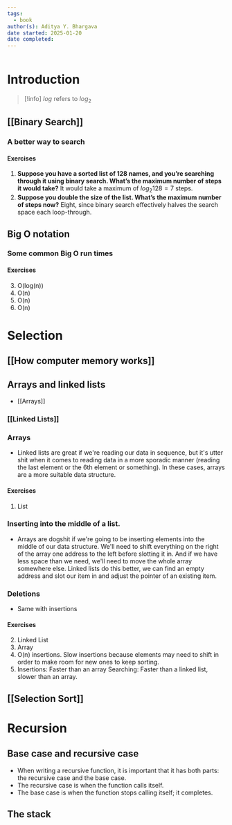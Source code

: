 ```yaml
---
tags:
  - book
author(s): Aditya Y. Bhargava
date started: 2025-01-20
date completed:
---
```

```table-of-contents
```
# Introduction
> [!info] 
> $log$ refers to $log_{2}$
## [[Binary Search]]
### A better way to search
#### Exercises
1. **Suppose you have a sorted list of 128 names, and you’re searching through it using binary search. What’s the maximum number of steps it would take?**
   It would take a maximum of $log_{2}128 = 7$ steps.
2. **Suppose you double the size of the list. What’s the maximum number of steps now?**
   Eight, since binary search effectively halves the search space each loop-through.
## Big O notation
### Some common Big O run times
#### Exercises
3. O(log(n))
4. O(n)
5. O(n)
6. O(n)
# Selection 
## [[How computer memory works]]
## Arrays and linked lists
- [[Arrays]]
### [[Linked Lists]]
### Arrays
- Linked lists are great if we're reading our data in sequence, but it's utter shit when it comes to reading data in a more sporadic manner (reading the last element or the 6th element or something). In these cases, arrays are a more suitable data structure.
#### Exercises
1. List
### Inserting into the middle of a list.
- Arrays are dogshit if we're going to be inserting elements into the middle of our data structure. We'll need to shift everything on the right of the array one address to the left before slotting it in. And if we have less space than we need, we'll need to move the whole array somewhere else. Linked lists do this better, we can find an empty address and slot our item in and adjust the pointer of an existing item.
### Deletions
- Same with insertions
#### Exercises
2. Linked List
3. Array
4. O(n) insertions. Slow insertions because elements may need to shift in order to make room for new ones to keep sorting. 
5. Insertions: Faster than an array
   Searching: Faster than a linked list, slower than an array.
## [[Selection Sort]]
# Recursion
## Base case and recursive case
- When writing a recursive function, it is important that it has both parts: the recursive case and the base case.
- The recursive case is when the function calls itself.
- The base case is when the function stops calling itself; it completes.
## The stack
